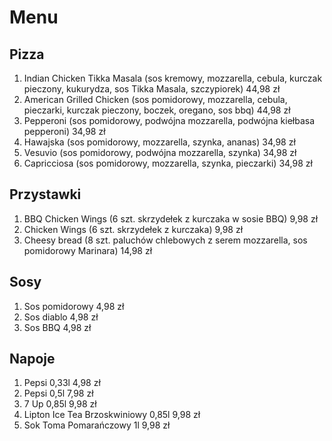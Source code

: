 # Menu

## Pizza

1. Indian Chicken Tikka Masala (sos kremowy, mozzarella, cebula, kurczak pieczony, kukurydza, sos Tikka Masala, szczypiorek) 44,98 zł
2. American Grilled Chicken (sos pomidorowy, mozzarella, cebula, pieczarki, kurczak pieczony, boczek, oregano, sos bbq) 44,98 zł
3. Pepperoni (sos pomidorowy, podwójna mozzarella, podwójna kiełbasa pepperoni) 34,98 zł
4. Hawajska (sos pomidorowy, mozzarella, szynka, ananas) 34,98 zł
5. Vesuvio (sos pomidorowy, podwójna mozzarella, szynka) 34,98 zł
6. Capricciosa (sos pomidorowy, mozzarella, szynka, pieczarki) 34,98 zł

## Przystawki

1. BBQ Chicken Wings (6 szt. skrzydełek z kurczaka w sosie BBQ) 9,98 zł
2. Chicken Wings (6 szt. skrzydełek z kurczaka) 9,98 zł
3. Cheesy bread (8 szt. paluchów chlebowych z serem mozzarella, sos pomidorowy Marinara) 14,98 zł

## Sosy

1. Sos pomidorowy 4,98 zł
2. Sos diablo 4,98 zł
3. Sos BBQ 4,98 zł

## Napoje

1. Pepsi 0,33l 4,98 zł
2. Pepsi 0,5l 7,98 zł
3. 7 Up 0,85l 9,98 zł
4. Lipton Ice Tea Brzoskwiniowy 0,85l 9,98 zł
5. Sok Toma Pomarańczowy 1l 9,98 zł
